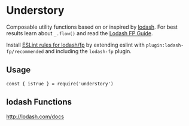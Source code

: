 # Understory

Composable utility functions based on or inspired by [lodash](https://lodash.com/docs). For best results learn about `_.flow()` and read the [Lodash FP Guide](https://github.com/lodash/lodash/wiki/FP-Guide).

Install [ESLint rules for lodash/fp](https://github.com/jfmengels/eslint-plugin-lodash-fp) by extending eslint with `plugin:lodash-fp/recommended` and including the `lodash-fp` plugin.

## Usage

`const { isTrue } = require('understory')`

## lodash Functions

http://lodash.com/docs

